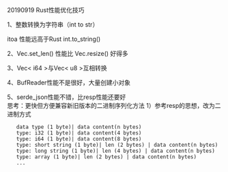 20190919 Rust性能优化技巧 

1、整数转换为字符串（int to str）  

  itoa 性能远高于Rust int.to_string()

2、Vec.set_len() 性能比 Vec.resize() 好得多

3、Vec< i64 >与Vec< u8 >互相转换


4、BufReader性能不是很好，大量创建小对象

5、serde_json性能不错，比resp性能还要好   
思考：更快但方便兼容新旧版本的二进制序列化方法
1）参考resp的思想，改为二进制方式   
```
   data type (1 byte)| data content(n bytes) 
   type: i32 (1 byte)| data content(4 bytes) 
   type: i64 (1 byte)| data content(8 bytes) 
   type: short string (1 byte)| len (2 bytes) | data content(n bytes) 
   type: long string (1 byte)| len (4 bytes) | data content(n bytes) 
   type: array (1 byte)| len (2 bytes) | data content(n bytes) 
   ...
```


